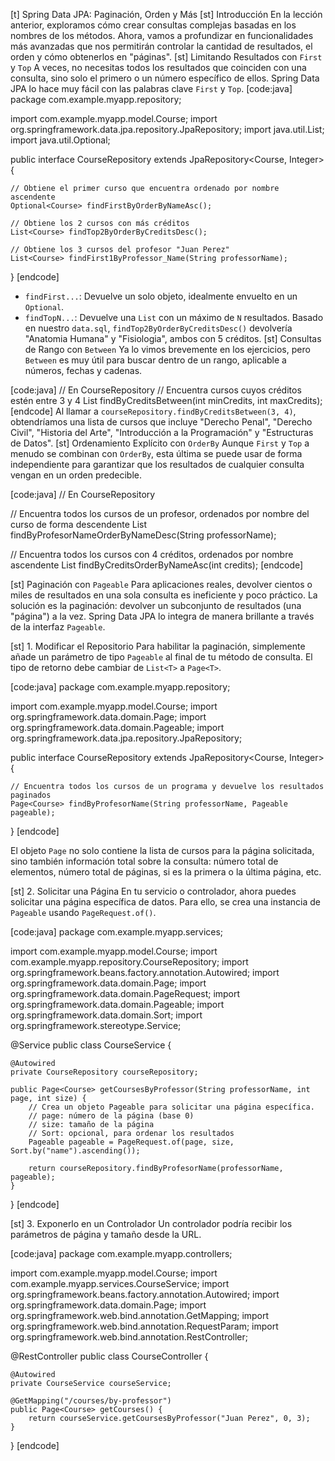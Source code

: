 [t] Spring Data JPA: Paginación, Orden y Más
[st] Introducción
En la lección anterior, exploramos cómo crear consultas complejas basadas en los nombres de los métodos. Ahora, vamos a profundizar en funcionalidades más avanzadas que nos permitirán controlar la cantidad de resultados, el orden y cómo obtenerlos en "páginas".
[st] Limitando Resultados con `First` y `Top`
A veces, no necesitas todos los resultados que coinciden con una consulta, sino solo el primero o un número específico de ellos. Spring Data JPA lo hace muy fácil con las palabras clave `First` y `Top`.
[code:java]
package com.example.myapp.repository;

import com.example.myapp.model.Course;
import org.springframework.data.jpa.repository.JpaRepository;
import java.util.List;
import java.util.Optional;

public interface CourseRepository extends JpaRepository<Course, Integer> {

    // Obtiene el primer curso que encuentra ordenado por nombre ascendente
    Optional<Course> findFirstByOrderByNameAsc();

    // Obtiene los 2 cursos con más créditos
    List<Course> findTop2ByOrderByCreditsDesc();

    // Obtiene los 3 cursos del profesor "Juan Perez"
    List<Course> findFirst1ByProfessor_Name(String professorName);
}
[endcode]
*   `findFirst...`: Devuelve un solo objeto, idealmente envuelto en un `Optional`.
*   `findTopN...`: Devuelve una `List` con un máximo de `N` resultados.
Basado en nuestro `data.sql`, `findTop2ByOrderByCreditsDesc()` devolvería "Anatomia Humana" y "Fisiologia", ambos con 5 créditos.
[st] Consultas de Rango con `Between`
Ya lo vimos brevemente en los ejercicios, pero `Between` es muy útil para buscar dentro de un rango, aplicable a números, fechas y cadenas.

[code:java]
// En CourseRepository
// Encuentra cursos cuyos créditos estén entre 3 y 4
List<Course> findByCreditsBetween(int minCredits, int maxCredits);
[endcode]
Al llamar a `courseRepository.findByCreditsBetween(3, 4)`, obtendríamos una lista de cursos que incluye "Derecho Penal", "Derecho Civil", "Historia del Arte", "Introducción a la Programación" y "Estructuras de Datos".
[st] Ordenamiento Explícito con `OrderBy`
Aunque `First` y `Top` a menudo se combinan con `OrderBy`, esta última se puede usar de forma independiente para garantizar que los resultados de cualquier consulta vengan en un orden predecible.

[code:java]
// En CourseRepository

// Encuentra todos los cursos de un profesor, ordenados por nombre del curso de forma descendente
List<Course> findByProfesorNameOrderByNameDesc(String professorName);

// Encuentra todos los cursos con 4 créditos, ordenados por nombre ascendente
List<Course> findByCreditsOrderByNameAsc(int credits);
[endcode]

[st] Paginación con `Pageable`
Para aplicaciones reales, devolver cientos o miles de resultados en una sola consulta es ineficiente y poco práctico. La solución es la paginación: devolver un subconjunto de resultados (una "página") a la vez. Spring Data JPA lo integra de manera brillante a través de la interfaz `Pageable`.

[st] 1. Modificar el Repositorio
Para habilitar la paginación, simplemente añade un parámetro de tipo `Pageable` al final de tu método de consulta. El tipo de retorno debe cambiar de `List<T>` a `Page<T>`.

[code:java]
package com.example.myapp.repository;

import com.example.myapp.model.Course;
import org.springframework.data.domain.Page;
import org.springframework.data.domain.Pageable;
import org.springframework.data.jpa.repository.JpaRepository;

public interface CourseRepository extends JpaRepository<Course, Integer> {

    // Encuentra todos los cursos de un programa y devuelve los resultados paginados
    Page<Course> findByProfesorName(String professorName, Pageable pageable);
}
[endcode]

El objeto `Page` no solo contiene la lista de cursos para la página solicitada, sino también información total sobre la consulta: número total de elementos, número total de páginas, si es la primera o la última página, etc.

[st] 2. Solicitar una Página
En tu servicio o controlador, ahora puedes solicitar una página específica de datos. Para ello, se crea una instancia de `Pageable` usando `PageRequest.of()`.

[code:java]
package com.example.myapp.services;

import com.example.myapp.model.Course;
import com.example.myapp.repository.CourseRepository;
import org.springframework.beans.factory.annotation.Autowired;
import org.springframework.data.domain.Page;
import org.springframework.data.domain.PageRequest;
import org.springframework.data.domain.Pageable;
import org.springframework.data.domain.Sort;
import org.springframework.stereotype.Service;

@Service
public class CourseService {

    @Autowired
    private CourseRepository courseRepository;

    public Page<Course> getCoursesByProfessor(String professorName, int page, int size) {
        // Crea un objeto Pageable para solicitar una página específica.
        // page: número de la página (base 0)
        // size: tamaño de la página
        // Sort: opcional, para ordenar los resultados
        Pageable pageable = PageRequest.of(page, size, Sort.by("name").ascending());

        return courseRepository.findByProfesorName(professorName, pageable);
    }
}
[endcode]

[st] 3. Exponerlo en un Controlador
Un controlador podría recibir los parámetros de página y tamaño desde la URL.

[code:java]
package com.example.myapp.controllers;

import com.example.myapp.model.Course;
import com.example.myapp.services.CourseService;
import org.springframework.beans.factory.annotation.Autowired;
import org.springframework.data.domain.Page;
import org.springframework.web.bind.annotation.GetMapping;
import org.springframework.web.bind.annotation.RequestParam;
import org.springframework.web.bind.annotation.RestController;

@RestController
public class CourseController {

    @Autowired
    private CourseService courseService;

    @GetMapping("/courses/by-professor")
    public Page<Course> getCourses() {
        return courseService.getCoursesByProfessor("Juan Perez", 0, 3);
    }
}
[endcode]


